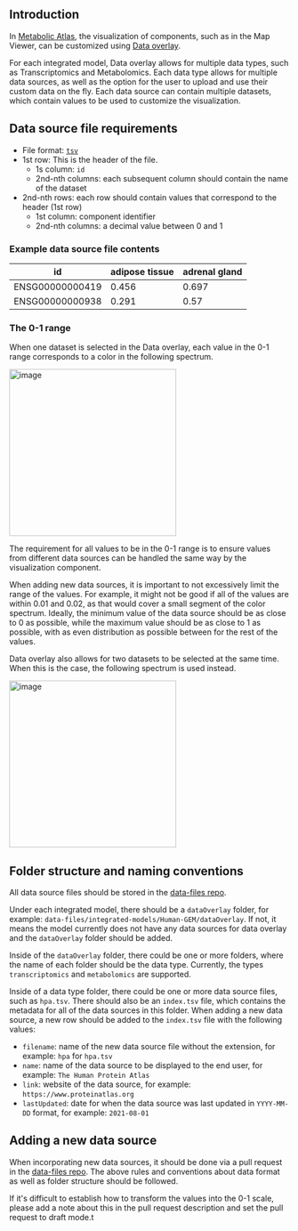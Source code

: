 ## Introduction

In [Metabolic Atlas](https://github.com/MetabolicAtlas/MetabolicAtlas), the visualization of components, such as in the Map Viewer, can be customized using [Data overlay](https://metabolicatlas.org/documentation#Data-overlay).

For each integrated model, Data overlay allows for multiple data types, such as Transcriptomics and Metabolomics. Each data type allows for multiple data sources, as well as the option for the user to upload and use their custom data on the fly. Each data source can contain multiple datasets, which contain values to be used to customize the visualization.

## Data source file requirements

- File format: [`tsv`](https://en.wikipedia.org/wiki/Tab-separated_values)
- 1st row: This is the header of the file.
  - 1s column: `id`
  - 2nd-nth columns: each subsequent column should contain the name of the dataset
- 2nd-nth rows: each row should contain values that correspond to the header (1st row)
  - 1st column: component identifier
  - 2nd-nth columns: a decimal value between 0 and 1

### Example data source file contents

| id              | adipose tissue | adrenal gland |
| --------------- | -------------- | ------------- |
| ENSG00000000419 | 0.456          | 0.697         |
| ENSG00000000938 | 0.291          | 0.57          |

### The 0-1 range

When one dataset is selected in the Data overlay, each value in the 0-1 range corresponds to a color in the following spectrum.

<img width="300" alt="image" src="https://user-images.githubusercontent.com/423498/128190295-e70b6b13-f51e-4076-99ee-3094287466d3.png">

The requirement for all values to be in the 0-1 range is to ensure values from different data sources can be handled the same way by the visualization component.

When adding new data sources, it is important to not excessively limit the range of the values. For example, it might not be good if all of the values are within 0.01 and 0.02, as that would cover a small segment of the color spectrum. Ideally, the minimum value of the data source should be as close to 0 as possible, while the maximum value should be as close to 1 as possible, with as even distribution as possible between for the rest of the values.

Data overlay also allows for two datasets to be selected at the same time. When this is the case, the following spectrum is used instead.

<img width="300" alt="image" src="https://user-images.githubusercontent.com/423498/128190231-8b475022-109e-4905-8a01-5e862c397899.png">

## Folder structure and naming conventions

All data source files should be stored in the [data-files repo](https://github.com/MetabolicAtlas/data-files).

Under each integrated model, there should be a `dataOverlay` folder, for example: `data-files/integrated-models/Human-GEM/dataOverlay`. If not, it means the model currently does not have any data sources for data overlay and the `dataOverlay` folder should be added.

Inside of the `dataOverlay` folder, there could be one or more folders, where the name of each folder should be the data type. Currently, the types `transcriptomics` and `metabolomics` are supported.

Inside of a data type folder, there could be one or more data source files, such as `hpa.tsv`. There should also be an `index.tsv` file, which contains the metadata for all of the data sources in this folder. When adding a new data source, a new row should be added to the `index.tsv` file with the following values:

- `filename`: name of the new data source file without the extension, for example: `hpa` for `hpa.tsv`
- `name`: name of the data source to be displayed to the end user, for example: `The Human Protein Atlas`
- `link`: website of the data source, for example: `https://www.proteinatlas.org`
- `lastUpdated`: date for when the data source was last updated in `YYYY-MM-DD` format, for example: `2021-08-01`

## Adding a new data source

When incorporating new data sources, it should be done via a pull request in the [data-files repo](https://github.com/MetabolicAtlas/data-files). The above rules and conventions about data format as well as folder structure should be followed.

If it's difficult to establish how to transform the values into the 0-1 scale, please add a note about this in the pull request description and set the pull request to draft mode.t
